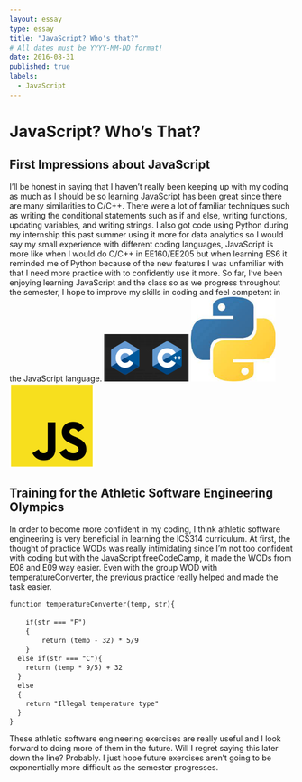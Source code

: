 ```yaml
---
layout: essay
type: essay
title: "JavaScript? Who's that?"
# All dates must be YYYY-MM-DD format!
date: 2016-08-31
published: true
labels:
  - JavaScript
---
```


# JavaScript? Who’s That?
## First Impressions about JavaScript
I’ll be honest in saying that I haven’t really been keeping up with my coding as much as I should be so learning JavaScript has been great since there are many similarities to C/C++. There were a lot of familiar techniques such as writing the conditional statements such as if and else, writing functions, updating variables, and writing strings. I also got code using Python during my internship this past summer using it more for data analytics so I would say my small experience with different coding languages, JavaScript is more like when I would do C/C++ in EE160/EE205 but when learning ES6 it reminded me of Python because of the new features I was unfamiliar with that I need more practice with to confidently use it more. So far, I’ve been enjoying learning JavaScript and the class so as we progress throughout the semester, I hope to improve my skills in coding and feel competent in the JavaScript language.
<img width="150px" class="rounded float-start pe-4" src="../img/c.png">
<img width="150px" class="rounded float-start pe-4" src="../img/python.jpeg">
<img width="150px" class="rounded float-start pe-4" src="../img/javascript.png">

## Training for the Athletic Software Engineering Olympics
In order to become more confident in my coding, I think athletic software engineering is very beneficial in learning the ICS314 curriculum. At first, the thought of practice WODs was really intimidating since I’m not too confident with coding but with the JavaScript freeCodeCamp, it made the WODs from E08 and E09 way easier. Even with the group WOD with temperatureConverter, the previous practice really helped and made the task easier. 

```
function temperatureConverter(temp, str){

	if(str === "F")
	{
		return (temp - 32) * 5/9
	}
  else if(str === "C"){
  	return (temp * 9/5) + 32
  }
  else
  {
  	return "Illegal temperature type"
  }
}
```
These athletic software engineering exercises are really useful and I look forward to doing more of them in the future. Will I regret saying this later down the line? Probably. I just hope future exercises aren’t going to be exponentially more difficult as the semester progresses.
